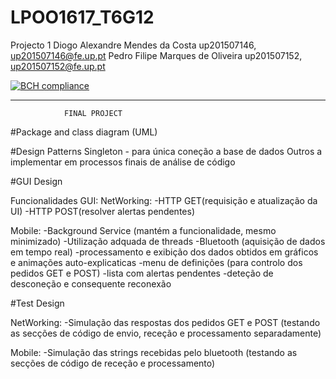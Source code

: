 # LPOO1617_T6G12
Projecto 1 
Diogo Alexandre Mendes da Costa up201507146, up201507146@fe.up.pt
Pedro Filipe Marques de Oliveira up201507152, up201507152@fe.up.pt

[![BCH compliance](https://bettercodehub.com/edge/badge/s1sm1x/LPOO1617_T6G12)](https://bettercodehub.com/)

______________________________________________________
                FINAL PROJECT 
                
  #Package and class diagram (UML)
  
      
      
      
 #Design Patterns
 Singleton - para única coneção a base de dados
 Outros a implementar em processos finais de análise de código
 
 
 
 #GUI Design
 
 Funcionalidades GUI:
 NetWorking:
 -HTTP GET(requisição e atualização da UI)
 -HTTP POST(resolver alertas pendentes)
 
 Mobile:
 -Background Service (mantém a funcionalidade, mesmo minimizado)
 -Utilização adquada de threads
 -Bluetooth (aquisição de dados em tempo real)
 -processamento e exibição dos dados obtidos em gráficos e animações auto-explicaticas
 -menu de definições (para controlo dos pedidos GET e POST)
 -lista com alertas pendentes
 -deteção de desconeção e consequente reconexão
 
 #Test Design
 
 NetWorking:
 -Simulação das respostas dos pedidos GET e POST (testando as secções de código de envio, receção e processamento separadamente)
 
 Mobile: 
 -Simulação das strings recebidas pelo bluetooth (testando as secções de código de receção e processamento)
